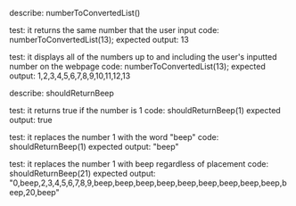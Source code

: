 describe: numberToConvertedList()

test: it returns the same number that the user input
code: numberToConvertedList(13);
expected output: 13

test: it displays all of the numbers up to and including the user's inputted number on the webpage
code: numberToConvertedList(13);
expected output: 1,2,3,4,5,6,7,8,9,10,11,12,13

describe: shouldReturnBeep

test: it returns true if the number is 1
code: shouldReturnBeep(1)
expected output: true

test: it replaces the number 1 with the word "beep"
code: shouldReturnBeep(1)
expected output: "beep"

test: it replaces the number 1 with beep regardless of placement
code: shouldReturnBeep(21)
expected output: "0,beep,2,3,4,5,6,7,8,9,beep,beep,beep,beep,beep,beep,beep,beep,beep,beep,20,beep"


<!-- The number 13 should be replaced with "Won't you be my neighbor?"
The number 12 should be replaced with "Boop!".
The number 23 should be replaced with "Won't you be my neighbor?"
The number 21 should be replaced with "Boop!". -->
